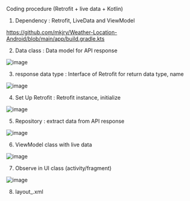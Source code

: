 Coding procedure (Retrofit + live data + Kotlin)

1. Dependency : Retrofit, LiveData and ViewModel

https://github.com/mkjry/Weather-Location-Android/blob/main/app/build.gradle.kts
   
2. Data class : Data model for API response
   
![image](https://github.com/mkjry/Weather-Location-Android/assets/132794460/b98c4f2e-fd13-4fed-8fc1-98c8286d88a9)

3. response data type : Interface of Retrofit for return data type, name
   
![image](https://github.com/mkjry/Weather-Location-Android/assets/132794460/2fbf3667-a6ad-4217-bf6c-1d6b8cbd77c8)

4. Set Up Retrofit : Retrofit instance, initialize
   
![image](https://github.com/mkjry/Weather-Location-Android/assets/132794460/affefba1-e8ae-471a-85c8-53764716e415)

5. Repository : extract data from API response
 
![image](https://github.com/mkjry/Weather-Location-Android/assets/132794460/807a2701-b03f-4297-9568-0a7a9d5ae207)

6. ViewModel class with live data
 
![image](https://github.com/mkjry/Weather-Location-Android/assets/132794460/0824be73-5d96-48f6-bb8a-066539360b07)

7. Observe in UI class (activity/fragment)
 
![image](https://github.com/mkjry/Weather-Location-Android/assets/132794460/c2cf68eb-bb78-4e49-8f44-58470cd4fb62)

8. layout_.xml
